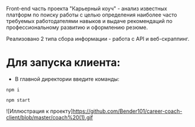 Front-end часть проекта "Карьерный коуч" - анализ известных платформ по поиску работы с целью определения наиболее часто требуемых работодателями навыков и выдаче рекомендаций по профессиональному развитию и оформлению резюме.

Реализовано 2 типа сбора информации - работа с API и веб-скраппинг.

# Для запуска клиента:
* В главной директории введите команды: 
 ```
 npm i

 npm start
```
![Иллюстрация к проекту]https://github.com/Bender101/career-coach-client/blob/master/coach%20(1).gif

